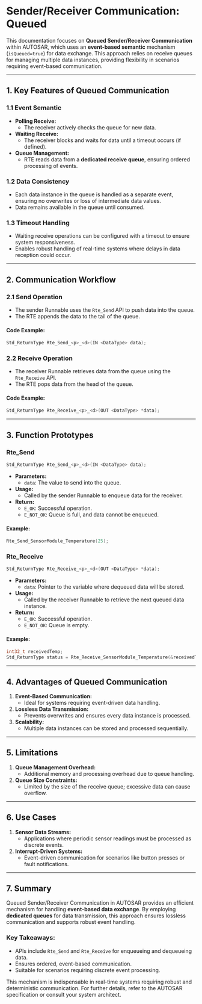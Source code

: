 # Sender/Receiver Communication: Queued

This documentation focuses on **Queued Sender/Receiver Communication** within AUTOSAR, which uses an **event-based semantic** mechanism (`isQueued=true`) for data exchange. This approach relies on receive queues for managing multiple data instances, providing flexibility in scenarios requiring event-based communication.

---

## **1. Key Features of Queued Communication**

### **1.1 Event Semantic**
- **Polling Receive:** 
  - The receiver actively checks the queue for new data.
- **Waiting Receive:** 
  - The receiver blocks and waits for data until a timeout occurs (if defined).
- **Queue Management:**
  - RTE reads data from a **dedicated receive queue**, ensuring ordered processing of events.

### **1.2 Data Consistency**
- Each data instance in the queue is handled as a separate event, ensuring no overwrites or loss of intermediate data values.
- Data remains available in the queue until consumed.

### **1.3 Timeout Handling**
- Waiting receive operations can be configured with a timeout to ensure system responsiveness.
- Enables robust handling of real-time systems where delays in data reception could occur.

---

## **2. Communication Workflow**

### **2.1 Send Operation**
- The sender Runnable uses the `Rte_Send` API to push data into the queue.
- The RTE appends the data to the tail of the queue.

#### Code Example:
```c
Std_ReturnType Rte_Send_<p>_<d>(IN <DataType> data);
```

### **2.2 Receive Operation**
- The receiver Runnable retrieves data from the queue using the `Rte_Receive` API.
- The RTE pops data from the head of the queue.

#### Code Example:
```c
Std_ReturnType Rte_Receive_<p>_<d>(OUT <DataType> *data);
```

---

## **3. Function Prototypes**

### **Rte_Send**
```c
Std_ReturnType Rte_Send_<p>_<d>(IN <DataType> data);
```
- **Parameters:**
  - `data`: The value to send into the queue.
- **Usage:**
  - Called by the sender Runnable to enqueue data for the receiver.
- **Return:**
  - `E_OK`: Successful operation.
  - `E_NOT_OK`: Queue is full, and data cannot be enqueued.

#### Example:
```c
Rte_Send_SensorModule_Temperature(25);
```

### **Rte_Receive**
```c
Std_ReturnType Rte_Receive_<p>_<d>(OUT <DataType> *data);
```
- **Parameters:**
  - `data`: Pointer to the variable where dequeued data will be stored.
- **Usage:**
  - Called by the receiver Runnable to retrieve the next queued data instance.
- **Return:**
  - `E_OK`: Successful operation.
  - `E_NOT_OK`: Queue is empty.

#### Example:
```c
int32_t receivedTemp;
Std_ReturnType status = Rte_Receive_SensorModule_Temperature(&receivedTemp);
```

---

## **4. Advantages of Queued Communication**

1. **Event-Based Communication:**
   - Ideal for systems requiring event-driven data handling.
2. **Lossless Data Transmission:**
   - Prevents overwrites and ensures every data instance is processed.
3. **Scalability:**
   - Multiple data instances can be stored and processed sequentially.

---

## **5. Limitations**

1. **Queue Management Overhead:**
   - Additional memory and processing overhead due to queue handling.
2. **Queue Size Constraints:**
   - Limited by the size of the receive queue; excessive data can cause overflow.

---

## **6. Use Cases**

1. **Sensor Data Streams:**
   - Applications where periodic sensor readings must be processed as discrete events.
2. **Interrupt-Driven Systems:**
   - Event-driven communication for scenarios like button presses or fault notifications.

---

## **7. Summary**

Queued Sender/Receiver Communication in AUTOSAR provides an efficient mechanism for handling **event-based data exchange**. By employing **dedicated queues** for data transmission, this approach ensures lossless communication and supports robust event handling.

### **Key Takeaways:**
- APIs include `Rte_Send` and `Rte_Receive` for enqueueing and dequeueing data.
- Ensures ordered, event-based communication.
- Suitable for scenarios requiring discrete event processing.

This mechanism is indispensable in real-time systems requiring robust and deterministic communication. For further details, refer to the AUTOSAR specification or consult your system architect.